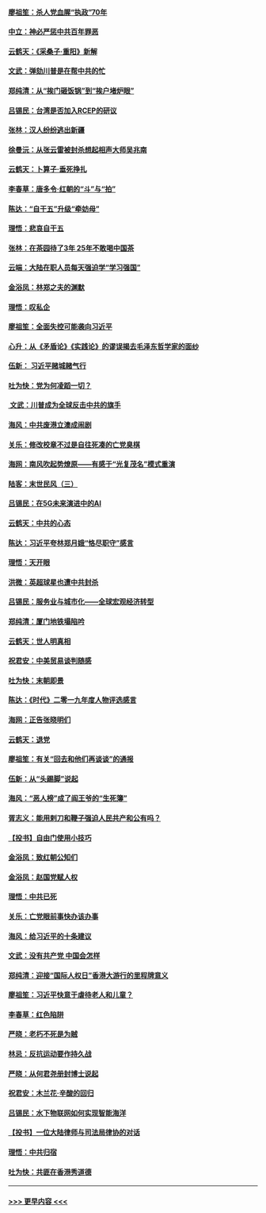 #### [廖祖笙：杀人党血腥“执政”70年](../pages/nsc993/n11745144.md?t=12261244) 
#### [中立：神必严惩中共百年罪恶](../pages/nsc993/n11744970.md?t=12261244) 
#### [云鹤天：《采桑子‧重阳》新解](../pages/nsc993/n11744948.md?t=12261244) 
#### [文武：弹劾川普是在帮中共的忙](../pages/nsc993/n11744758.md?t=12261244) 
#### [郑纯清：从“挨门砸饭锅”到“挨户堵炉眼”](../pages/nsc993/n11744745.md?t=12261244) 
#### [吕锡民：台湾是否加入RCEP的研议](../pages/nsc993/n11744701.md?t=12261244) 
#### [张林：汉人纷纷逃出新疆](../pages/nsc993/n11743530.md?t=12261244) 
#### [徐曼沅：从张云雷被封杀想起相声大师吴兆南](../pages/nsc993/n11741816.md?t=12261244) 
#### [云鹤天：卜算子‧垂死挣扎](../pages/nsc993/n11739956.md?t=12261244) 
#### [李春草：唐多令‧红朝的“斗”与“拍”](../pages/nsc993/n11739830.md?t=12261244) 
#### [陈达：“自干五”升级“牵妨母”](../pages/nsc993/n11739724.md?t=12261244) 
#### [理悟：悲哀自干五](../pages/nsc993/n11739547.md?t=12261244) 
#### [张林：在茶园待了3年 25年不敢喝中国茶](../pages/nsc993/n11739240.md?t=12261244) 
#### [云端：大陆在职人员每天强迫学“学习强国”](../pages/nsc993/n11738735.md?t=12261244) 
#### [金浴凤：林郑之夫的渊默](../pages/nsc993/n11737735.md?t=12261244) 
#### [理悟：叹私企](../pages/nsc993/n11737715.md?t=12261244) 
#### [廖祖笙：全面失控可能袭向习近平](../pages/nsc993/n11737704.md?t=12261244) 
#### [心升：从《矛盾论》《实践论》的谬误揭去毛泽东哲学家的面纱](../pages/nsc993/n11736962.md?t=12261244) 
#### [伍新： 习近平赌城赌气行](../pages/nsc993/n11736929.md?t=12261244) 
#### [吐为快：党为何凌蹈一切？](../pages/nsc993/n11736915.md?t=12261244) 
#### [ 文武：川普成为全球反击中共的旗手](../pages/nsc993/n11736882.md?t=12261244) 
#### [海风：中共废港立澳成闹剧](../pages/nsc993/n11735857.md?t=12261244) 
#### [关乐：修改校章不过是自往死凑的亡党臭棋](../pages/nsc993/n11735097.md?t=12261244) 
#### [海网：南风吹起势燎原——有感于“光复茂名”模式重演](../pages/nsc993/n11732308.md?t=12261244) 
#### [陆客：末世民风（三）](../pages/nsc993/n11732211.md?t=12261244) 
#### [吕锡民：在5G未来演进中的AI](../pages/nsc993/n11730010.md?t=12261244) 
#### [云鹤天：中共的心态](../pages/nsc993/n11729906.md?t=12261244) 
#### [陈达：习近平夸林郑月娥“恪尽职守”感言](../pages/nsc993/n11729881.md?t=12261244) 
#### [理悟：天开眼](../pages/nsc993/n11729699.md?t=12261244) 
#### [洪微：英超球星也遭中共封杀](../pages/nsc993/n11727243.md?t=12261244) 
#### [吕锡民：服务业与城市化——全球宏观经济转型](../pages/nsc993/n11725845.md?t=12261244) 
#### [郑纯清：厦门地铁塌陷吟](../pages/nsc993/n11725813.md?t=12261244) 
#### [云鹤天：世人明真相](../pages/nsc993/n11725621.md?t=12261244) 
#### [祝君安：中美贸易谈判随感](../pages/nsc993/n11725609.md?t=12261244) 
#### [吐为快：末朝即景](../pages/nsc993/n11723365.md?t=12261244) 
#### [陈达：《时代》二零一九年度人物评选感言](../pages/nsc993/n11723337.md?t=12261244) 
#### [海网：正告张晓明们](../pages/nsc993/n11723228.md?t=12261244) 
#### [云鹤天：退党](../pages/nsc993/n11723056.md?t=12261244) 
#### [廖祖笙：有关“回去和他们再谈谈”的通报](../pages/nsc993/n11722442.md?t=12261244) 
#### [伍新：从“头踢脚”说起](../pages/nsc993/n11722429.md?t=12261244) 
#### [海风：“恶人榜”成了阎王爷的“生死簿”](../pages/nsc993/n11722272.md?t=12261244) 
#### [胥志义：能用剌刀和鞭子强迫人民共产和公有吗？](../pages/nsc993/n11720569.md?t=12261244) 
#### [【投书】自由门使用小技巧](../pages/nsc993/n11720180.md?t=12261244) 
#### [金浴凤：致红朝公知们](../pages/nsc993/n11720563.md?t=12261244) 
#### [金浴凤：赵国党赋人权](../pages/nsc993/n11720533.md?t=12261244) 
#### [理悟：中共已死](../pages/nsc993/n11720233.md?t=12261244) 
#### [关乐：亡党眼前事快办该办事](../pages/nsc993/n11719160.md?t=12261244) 
#### [海风：给习近平的十条建议](../pages/nsc993/n11717616.md?t=12261244) 
#### [文武：没有共产党 中国会怎样](../pages/nsc993/n11717584.md?t=12261244) 
#### [郑纯清：迎接“国际人权日”香港大游行的里程牌意义](../pages/nsc993/n11717417.md?t=12261244) 
#### [廖祖笙：习近平快意于虐待老人和儿童？](../pages/nsc993/n11715313.md?t=12261244) 
#### [李春草：红色陷阱](../pages/nsc993/n11715029.md?t=12261244) 
#### [严晓：老朽不死是为贼](../pages/nsc993/n11712910.md?t=12261244) 
#### [林忌：反抗运动要作持久战](../pages/nsc993/n11712623.md?t=12261244) 
#### [严晓：从何君尧册封博士说起](../pages/nsc993/n11712465.md?t=12261244) 
#### [祝君安：木兰花·辛酸的回归](../pages/nsc993/n11712381.md?t=12261244) 
#### [吕锡民：水下物联网如何实现智能海洋](../pages/nsc993/n11711158.md?t=12261244) 
#### [【投书】一位大陆律师与司法局律协的对话](../pages/nsc993/n11709675.md?t=12261244) 
#### [理悟：中共归宿](../pages/nsc993/n11710059.md?t=12261244) 
#### [吐为快：共匪在香港秀道德](../pages/nsc993/n11709979.md?t=12261244) 

----
#### [ >>> 更早内容 <<< ](../indexes/nsc993-earlier.md)

